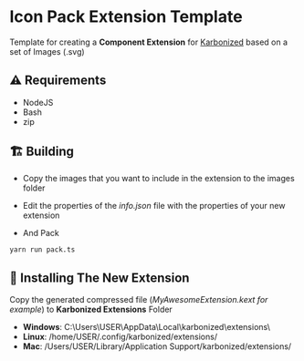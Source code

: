 # Icon Pack Extension Template

Template for creating a **Component Extension** for [Karbonized](https://github.com/yossThDev/karbonized) based on a set of Images (.svg)

## ⚠️ Requirements

* NodeJS
* Bash
* zip

## 🏗️ Building

* Copy the images that you want to include in the extension to the images folder

* Edit the properties of the *info.json* file with the properties of your new extension

* And Pack

``` bash
yarn run pack.ts
```

## 🔌 Installing The New Extension

Copy the generated compressed file (*MyAwesomeExtension.kext for example*) to **Karbonized Extensions** Folder

* **Windows**: C:\Users\USER\AppData\Local\karbonized\extensions\
* **Linux**: /home/USER/.config/karbonized/extensions/
* **Mac**: /Users/USER/Library/Application Support/karbonized/extensions/

